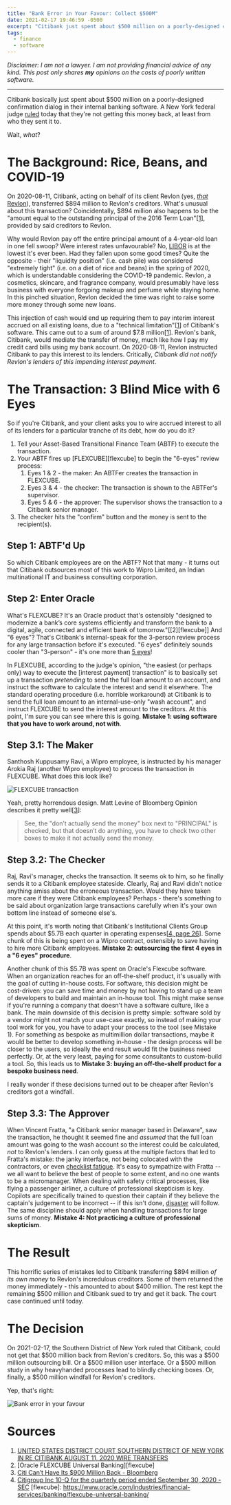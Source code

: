 ```yaml
---
title: "Bank Error in Your Favour: Collect $500M"
date: 2021-02-17 19:46:59 -0500
excerpt: "Citibank just spent about $500 million on a poorly-designed confirmation dialog"
tags:
  - finance
  - software
---
```


_Disclaimer: I am not a lawyer. I am not providing financial advice of any kind. This post only shares **my** opinions on the costs of poorly written software._

---

Citibank basically just spent about $500 million on a poorly-designed confirmation dialog in their internal banking software. A New York federal judge [ruled][court-opinion] today that they're not getting this money back, at least from who they sent it to.

Wait, _what_?

# The Background: Rice, Beans, and COVID-19

On 2020-08-11, Citibank, acting on behalf of its client Revlon (yes, [_that_ Revlon](https://en.wikipedia.org/wiki/Revlon)), transferred $894 million to Revlon's creditors. What's unusual about this transaction? Coincidentally, $894 million also happens to be the "amount equal to the outstanding principal of the 2016 Term Loan"[[1][court-opinion]], provided by said creditors to Revlon.

Why would Revlon pay off the entire principal amount of a 4-year-old loan in one fell swoop? Were interest rates unfavourable? No, [LIBOR](https://en.wikipedia.org/wiki/Libor) is at the lowest it's ever been. Had they fallen upon some good times? Quite the opposite - their "liquidity position" (i.e. cash pile) was considered "extremely tight" (i.e. on a diet of rice and beans) in the spring of 2020, which is understandable considering the COVID-19 pandemic. Revlon, a cosmetics, skincare, and fragrance company, would presumably have less business with everyone forgoing makeup and perfume while staying home. In this pinched situation, Revlon decided the time was right to raise some more money through some new loans.

This injection of cash would end up requiring them to pay interim interest accrued on all existing loans, due to a "technical limitation"[[1][court-opinion]] of Citibank's software. This came out to a sum of around $7.8 million[[1][court-opinion]]. Revlon's bank, Citibank, would mediate the transfer of money, much like how I pay my credit card bills using my bank account. On 2020-08-11, Revlon instructed Citibank to pay this interest to its lenders. Critically, _Citibank did not notify Revlon's lenders of this impending interest payment_.

# The Transaction: 3 Blind Mice with 6 Eyes

So if you're Citibank, and your client asks you to wire accrued interest to all of its lenders for a particular tranche of its debt, how do you do it?

1. Tell your Asset-Based Transitional Finance Team (ABTF) to execute the transaction.
2. Your ABTF fires up [FLEXCUBE][flexcube] to begin the "6-eyes" review process:
   1. Eyes 1 & 2 - the maker: An ABTFer creates the transaction in FLEXCUBE.
   2. Eyes 3 & 4 - the checker: The transaction is shown to the ABTFer's supervisor.
   3. Eyes 5 & 6 - the approver: The supervisor shows the transaction to a Citibank senior manager.
3. The checker hits the "confirm" button and the money is sent to the recipient(s).

## Step 1: ABTF'd Up

So which Citibank employees are on the ABTF? Not that many - it turns out that Citibank outsources most of this work to Wipro Limited, an Indian multinational IT and business consulting corporation.

## Step 2: Enter Oracle

What's FLEXCUBE? It's an Oracle product that's ostensibly "designed to modernize a bank’s core systems efficiently and transform the bank to a digital, agile, connected and efficient bank of tomorrow."[[2][flexcube]] And "6 eyes"? That's Citibank's internal-speak for the 3-person review process for any large transaction before it's executed. "6 eyes" definitely sounds cooler than "3-person" - it's one more than [5 eyes](https://en.wikipedia.org/wiki/Five_Eyes)!

In FLEXCUBE, according to the judge's opinion, "the easiest (or perhaps only) way to execute the [interest payment] transaction" is to basically set up a transaction _pretending_ to send the full loan amount to an account, and instruct the software to calculate the interest and send it elsewhere. The standard operating procedure (i.e. horrible workaround) at Citibank is to send the full loan amount to an internal-use-only "wash account", and instruct FLEXCUBE to send the interest amount to the creditors. At this point, I'm sure you can see where this is going. **Mistake 1: using software that you have to work around, not with**.

## Step 3.1: The Maker

Santhosh Kuppusamy Ravi, a Wipro employee, is instructed by his manager Arokia Raj (another Wipro employee) to process the transaction in FLEXCUBE. What does this look like?

![FLEXCUBE transaction](../assets/flexcube-transaction.png)

Yeah, pretty horrendous design. Matt Levine of Bloomberg Opinion describes it pretty well[[3][levine]]:

> See, the "don’t actually send the money" box next to "PRINCIPAL" is checked, but that doesn’t do anything, you have to check two other boxes to make it not actually send the money.

## Step 3.2: The Checker

Raj, Ravi's manager, checks the transaction. It seems ok to him, so he finally sends it to a Citibank employee stateside. Clearly, Raj and Ravi didn't notice anything amiss about the erroneous transaction. Would they have taken more care if they were Citibank employees? Perhaps - there's something to be said about organization large transactions carefully when it's your own bottom line instead of someone else's.

At this point, it's worth noting that Citibank's Institutional Clients Group spends about $5.7B each quarter in operating expenses[[4, page 26][sec]]. Some chunk of this is being spent on a Wipro contract, ostensibly to save having to hire more Citibank employees. **Mistake 2: outsourcing the first 4 eyes in a "6 eyes" procedure**.

Another chunk of this $5.7B was spent on Oracle's Flexcube software. When an organization reaches for an off-the-shelf product, it's usually with the goal of cutting in-house costs. For software, this decision might be cost-driven: you can save time and money by not having to stand up a team of developers to build and maintain an in-house tool. This might make sense if you're running a company that doesn't have a software culture, like a bank. The main downside of this decision is pretty simple: software sold by a vendor might not match your use-case exactly, so instead of making your tool work for you, you have to adapt your process to the tool (see Mistake 1). For something as bespoke as multimillion dollar transactions, maybe it would be better to develop something in-house - the design process will be closer to the users, so ideally the end result would fit the business need perfectly. Or, at the very least, paying for some consultants to custom-build a tool. So, this leads us to **Mistake 3: buying an off-the-shelf product for a bespoke business need**.

I really wonder if these decisions turned out to be cheaper after Revlon's creditors got a windfall.

## Step 3.3: The Approver

When Vincent Fratta, "a Citibank senior manager based in Delaware", saw the transaction, he thought it seemed fine and _assumed_ that the full loan amount was going to the wash account so the interest could be calculated, _not_ to Revlon's lenders. I can only guess at the multiple factors that led to Fratta's mistake: the janky interface, not being colocated with the contractors, or even [checklist fatigue](https://pubmed.ncbi.nlm.nih.gov/26197378/). It's easy to sympathize with Fratta -- we all want to believe the best of people to some extent, and no one wants to be a micromanager. When dealing with safety critical processes, like flying a passenger airliner, a culture of professional skepticism is key. Copilots are specifically trained to question their captain if they believe the captain's judgement to be incorrect -- if this isn't done, [disaster](https://en.wikipedia.org/wiki/Korean_Air_Flight_801) will follow. The same discipline should apply when handling transactions for large sums of money. **Mistake 4: Not practicing a culture of professional skepticism**.

# The Result

This horrific series of mistakes led to Citibank transferring $894 million _of its own money_ to Revlon's incredulous creditors. Some of them returned the money immediately - this amounted to about $400 million. The rest kept the remaining $500 million and Citibank sued to try and get it back. The court case continued until today.

# The Decision

On 2021-02-17, the Southern District of New York ruled that Citibank, could not get that $500 million back from Revlon's creditors. So, this was a $500 million outsourcing bill. Or a $500 million user interface. Or a $500 million study in why heavyhanded processes lead to blindly checking boxes. Or, finally, a $500 million windfall for Revlon's creditors.

Yep, that's right:

![Bank error in your favour](../assets/monopoly-bank-error.jpg)

# Sources

1. [UNITED STATES DISTRICT COURT SOUTHERN DISTRICT OF NEW YORK IN RE CITIBANK AUGUST 11, 2020 WIRE TRANSFERS][court-opinion]
2. [Oracle FLEXCUBE Universal Banking][flexcube]
3. [Citi Can’t Have Its $900 Million Back - Bloomberg][levine]
4. [Citigroup Inc 10-Q for the quarterly period ended September 30, 2020 - SEC][sec]
   [flexcube]: https://www.oracle.com/industries/financial-services/banking/flexcube-universal-banking/

[court-opinion]: https://www.courtlistener.com/recap/gov.uscourts.nysd.542310/gov.uscourts.nysd.542310.243.0_2.pdf
[levine]: https://www.bloomberg.com/opinion/articles/2021-02-17/citi-can-t-have-its-900-million-back
[sec]: https://www.sec.gov/ix?doc=/Archives/edgar/data/831001/000083100120000110/c-20200930.htm
